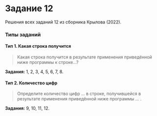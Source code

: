 # Задание 12
Решения всех заданий 12 из сборника Крылова (2022).

### Типы заданий

#### Тип 1. Какая строка получится
> Какая строка получится в результате применения приведённой ниже программы к строке...?

**Задания:** 1, 2, 3, 4, 5, 6, 7, 8.

#### Тип 2. Количество цифр
> Определите количество цифр ... в строке, получившейся в результате применения приведённой ниже программы ... .

**Задания:** 9, 10, 11, 12.
